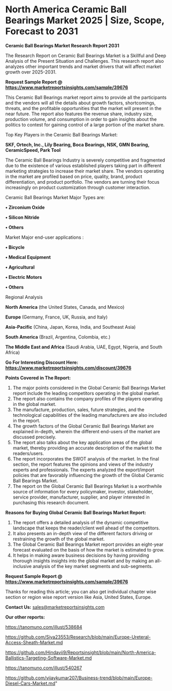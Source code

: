 # North America Ceramic Ball Bearings Market 2025 | Size, Scope, Forecast to 2031

<strong>Ceramic Ball Bearings Market Research Report 2031</strong>

The Research Report on Ceramic Ball Bearings Market is a Skillful and Deep Analysis of the Present Situation and Challenges. This research report also analyzes other important trends and market drivers that will affect market growth over 2025-2031.

<strong>Request Sample Report @ <a href=https://www.marketreportsinsights.com/sample/39676>https://www.marketreportsinsights.com/sample/39676</a></strong>

This Ceramic Ball Bearings market report aims to provide all the participants and the vendors will all the details about growth factors, shortcomings, threats, and the profitable opportunities that the market will present in the near future. The report also features the revenue share, industry size, production volume, and consumption in order to gain insights about the politics to contest for gaining control of a large portion of the market share.

Top Key Players in the Ceramic Ball Bearings Market:

<strong>SKF, Ortech, Inc., Lily Bearing, Boca Bearings, NSK, GMN Bearing, CeramicSpeed, Park Tool</strong>

The Ceramic Ball Bearings Industry is severely competitive and fragmented due to the existence of various established players taking part in different marketing strategies to increase their market share. The vendors operating in the market are profiled based on price, quality, brand, product differentiation, and product portfolio. The vendors are turning their focus increasingly on product customization through customer interaction.

Ceramic Ball Bearings Market Major Types are:

<strong>•  Zirconium Oxide

•  Silicon Nitride

•  Others</strong>

Market Major end-user applications :

<strong>•  Bicycle

•  Medical Equipment

•  Agricultural

•  Electric Motors

•  Others</strong>

Regional Analysis

</u><strong><b>North America</b></strong> (the United States, Canada, and Mexico)

<strong><b>Europe </b></strong>(Germany, France, UK, Russia, and Italy)

<strong><b>Asia-Pacific</b></strong> (China, Japan, Korea, India, and Southeast Asia)

<strong><b>South America</b></strong> (Brazil, Argentina, Colombia, etc.)

<strong><b>The Middle East and Africa</b></strong> (Saudi Arabia, UAE, Egypt, Nigeria, and South Africa)

<strong>Go For Interesting Discount Here: <a href=https://www.marketreportsinsights.com/discount/39676>https://www.marketreportsinsights.com/discount/39676</a></strong>

<strong>Points Covered in The Report:</strong>
<ol>
  <li>The major points considered in the Global Ceramic Ball Bearings Market report include the leading competitors operating in the global market.</li>
  <li>The report also contains the company profiles of the players operating in the global market.</li>
  <li>The manufacture, production, sales, future strategies, and the technological capabilities of the leading manufacturers are also included in the report.</li>
  <li>The growth factors of the Global Ceramic Ball Bearings Market are explained in-depth, wherein the different end-users of the market are discussed precisely.</li>
  <li>The report also talks about the key application areas of the global market, thereby providing an accurate description of the market to the readers/users.</li>
  <li>The report incorporates the SWOT analysis of the market. In the final section, the report features the opinions and views of the industry experts and professionals. The experts analyzed the export/import policies that are favorably influencing the growth of the Global Ceramic Ball Bearings Market.</li>
  <li>The report on the Global Ceramic Ball Bearings Market is a worthwhile source of information for every policymaker, investor, stakeholder, service provider, manufacturer, supplier, and player interested in purchasing this research document.</li>
</ol>
<strong>Reasons for Buying Global Ceramic Ball Bearings Market Report:</strong>

<ol>
  <li>The report offers a detailed analysis of the dynamic competitive landscape that keeps the reader/client well ahead of the competitors.</li>
  <li>It also presents an in-depth view of the different factors driving or restraining the growth of the global market.</li>
  <li>The Global Ceramic Ball Bearings Market report provides an eight-year forecast evaluated on the basis of how the market is estimated to grow.</li>
  <li>It helps in making aware business decisions by having providing thorough insights insights into the global market and by making an all-inclusive analysis of the key market segments and sub-segments.</li>
</ol>
<strong>Request Sample Report @ <a href=https://www.marketreportsinsights.com/sample/39676>https://www.marketreportsinsights.com/sample/39676</a></strong>


Thanks for reading this article; you can also get individual chapter wise section or region wise report version like Asia, United States, Europe.

<strong>Contact Us:</strong>
sales@marketreportsinsights.com

<strong>Our other reports:</strong>

<a href=https://tanomuno.com/illust/538684>https://tanomuno.com/illust/538684</a>

<a href=https://github.com/Siya23553/Research/blob/main/Europe-Ureteral-Access-Sheath-Market.md>https://github.com/Siya23553/Research/blob/main/Europe-Ureteral-Access-Sheath-Market.md</a>

<a href=https://github.com/Hindavii9/Reportsinsight/blob/main/North-America-Ballistics-Targeting-Software-Market.md>https://github.com/Hindavii9/Reportsinsight/blob/main/North-America-Ballistics-Targeting-Software-Market.md</a>

<a href=https://tanomuno.com/illust/540267>https://tanomuno.com/illust/540267</a>

<a href=https://github.com/vijaykumar207/Business-trend/blob/main/Europe-Diesel-Cars-Market.md>https://github.com/vijaykumar207/Business-trend/blob/main/Europe-Diesel-Cars-Market.md</a>"
